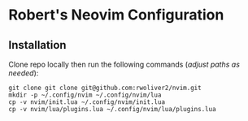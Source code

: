 # Robert's Neovim Configuration

## Installation

Clone repo locally then run the following commands (_adjust paths as needed_):

```
git clone git clone git@github.com:rwoliver2/nvim.git 
mkdir -p ~/.config/nvim ~/.config/nvim/lua 
cp -v nvim/init.lua ~/.config/nvim/init.lua 
cp -v nvim/lua/plugins.lua ~/.config/nvim/lua/plugins.lua
```

